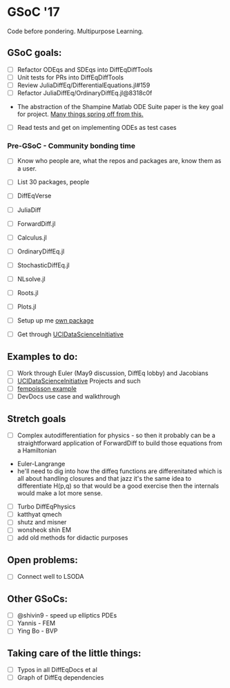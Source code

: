 # GSoC '17

Code before pondering.
Multipurpose Learning.

## GSoC goals:

- [ ] Refactor ODEqs and SDEqs into DiffEqDiffTools
- [ ] Unit tests for PRs into DiffEqDiffTools
- [ ] Review JuliaDiffEq/DifferentialEquations.jl#159
- [ ] Refactor JuliaDiffEq/OrdinaryDiffEq.jl@8318c0f
* The abstraction of the Shampine Matlab ODE Suite paper is the key goal for project. [Many things spring off from this.](http://people.eecs.berkeley.edu/~wkahan/Math128/ODEsuite.pdf)
- [ ] Read tests and get on implementing ODEs as test cases

### Pre-GSoC - Community bonding time
- [ ] Know who people are, what the repos and packages are, know them as a user.
- [ ] List 30 packages, people
- [ ] DiffEqVerse
- [ ] JuliaDiff
- [ ] ForwardDiff.jl
- [ ] Calculus.jl
- [ ] OrdinaryDiffEq.jl
- [ ] StochasticDiffEq.jl
- [ ] NLsolve.jl
- [ ] Roots.jl 
- [ ] Plots.jl
- [ ] Setup up me [own package](http://www.stochasticlifestyle.com/finalizing-julia-package-documentation-testing-coverage-publishing/)
- [ ] Get through [UCIDataScienceInitiative](ucidatascienceinitiative.github.io/IntroToJulia)



## Examples to do:

- [ ] Work through Euler (May9 discussion, DiffEq lobby) and Jacobians
- [ ] [UCIDataScienceInitiative](http://ucidatascienceinitiative.github.io/IntroToJulia/) Projects and such
- [ ] [fempoisson example](http://docs.juliadiffeq.org/latest/tutorials/fempoisson_example.html)
- [ ] DevDocs use case and walkthrough

## Stretch goals

- [ ] Complex autodifferentiation for physics - so then it probably can be a straightforward application of ForwardDiff to build those equations from a Hamiltonian
- Euler-Langrange
- he'll need to dig into how the diffeq functions are differenitated which is all about handling closures and that jazz it's the same idea to differentiate H(p,q) so that would be a good exercise then the internals would make a lot more sense.
- [ ] Turbo DiffEqPhysics
- [ ] katthyat qmech
- [ ] shutz and misner
- [ ] wonsheok shin EM
- [ ] add old methods for didactic purposes

## Open problems:

- [ ] Connect well to LSODA

## Other GSoCs:

- [ ] @shivin9 - speed up elliptics PDEs
- [ ] Yannis - FEM
- [ ] Ying Bo - BVP

## Taking care of the little things:

- [ ] Typos in all DiffEqDocs et al
- [ ] Graph of DiffEq dependencies
